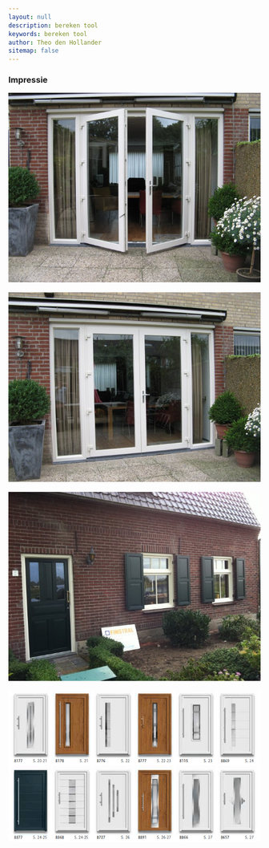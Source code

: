 ```yaml
---
layout: null
description: bereken tool
keywords: bereken tool
author: Theo den Hollander
sitemap: false
---
```

<h3>Impressie</h3>
<img src='/img/referenties/openstaande_deuren.jpg'>
<br /><br />
<img src='/img/referenties/dubbele_tuindeur.jpg'>
<br /><br />
<img src='/img/referenties/kozijnen_deur.jpg'>
<br /><br />
<img src='/img/deur-catalogus.png'>
